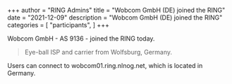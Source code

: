 +++
author = "RING Admins"
title = "Wobcom GmbH (DE) joined the RING"
date = "2021-12-09"
description = "Wobcom GmbH (DE) joined the RING"
categories = [
    "participants",
]
+++

Wobcom GmbH - AS 9136 - joined the RING today.

> Eye-ball ISP and carrier from Wolfsburg, Germany.

Users can connect to wobcom01.ring.nlnog.net, which is located in Germany.
